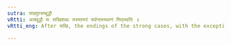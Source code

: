 ```yaml
---
sutra: सख्युरसम्बुद्धौ
vRtti: असंबुद्धौ यः सखिशब्दः तस्मात्परं सर्वनामस्थानं णिद्भवति ॥
vRtti_eng: After सखि, the endings of the strong cases, with the exception of the Vocative singular, are णित् ॥

---
```

